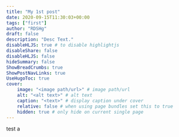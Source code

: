 ```yaml
---
title: "My 1st post"
date: 2020-09-15T11:30:03+00:00
tags: ["first"]
author: "RDSHg"
draft: false
description: "Desc Text."
disableHLJS: true # to disable highlightjs
disableShare: false
disableHLJS: false
hideSummary: false
ShowBreadCrumbs: true
ShowPostNavLinks: true
UseHugoToc: true
cover:
    image: "<image path/url>" # image path/url
    alt: "<alt text>" # alt text
    caption: "<text>" # display caption under cover
    relative: false # when using page bundles set this to true
    hidden: true # only hide on current single page
---
```



test a 